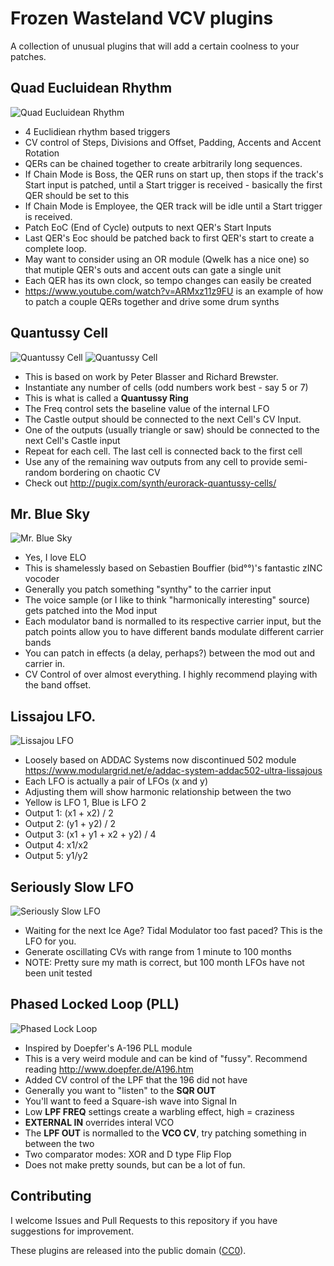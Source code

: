
# Frozen Wasteland VCV plugins

A collection of unusual plugins that will add a certain coolness to your patches.

## Quad Eucluidean Rhythm

![Quad Eucluidean Rhythm](./doc/qer.png)

- 4 Euclidiean rhythm based triggers
- CV control of Steps, Divisions and Offset, Padding, Accents and Accent Rotation
- QERs can be chained together to create arbitrarily long sequences. 
- If Chain Mode is Boss, the QER runs on start up, then stops if the track's Start input is patched, until a Start trigger is received - basically the first QER should be set to this
- If Chain Mode is Employee, the QER track will be idle until a Start trigger is received.
- Patch EoC (End of Cycle) outputs to next QER's Start Inputs
- Last QER's Eoc should be patched back to first QER's start to create a complete loop.
- May want to consider using an OR module (Qwelk has a nice one) so that mutiple QER's outs and accent outs can gate a single unit
- Each QER has its own clock, so tempo changes can easily be created
- https://www.youtube.com/watch?v=ARMxz11z9FU is an example of how to patch a couple QERs together and drive some drum synths

## Quantussy Cell

![Quantussy Cell](./doc/qc.png)
![Quantussy Cell](./doc/qring.png)

- This is based on work by Peter Blasser and Richard Brewster.
- Instantiate any number of cells (odd numbers work best - say 5 or 7)
- This is what is called a **Quantussy Ring**
- The Freq control sets the baseline value of the internal LFO
- The Castle output should be connected to the next Cell's CV Input.
- One of the outputs (usually triangle or saw) should be connected to the next Cell's Castle input
- Repeat for each cell. The last cell is connected back to the first cell
- Use any of the remaining wav outputs from any cell to provide semi-random bordering on chaotic CV
- Check out http://pugix.com/synth/eurorack-quantussy-cells/

## Mr. Blue Sky

![Mr. Blue Sky](./doc/mrbluesky.png)

- Yes, I love ELO
- This is shamelessly based on Sebastien Bouffier (bid°°)'s fantastic zINC vocoder
- Generally you patch something "synthy" to the carrier input
- The voice sample (or I like to think "harmonically interesting" source) gets patched into the Mod input
- Each modulator band is normalled to its respective carrier input, but the patch points allow you to have different bands modulate different carrier bands
- You can patch in effects (a delay, perhaps?) between the mod out and carrier in.
- CV Control of over almost everything. I highly recommend playing with the band offset.

## Lissajou LFO.

![Lissajou LFO](./doc/llfo.png)

- Loosely based on ADDAC Systems now discontinued 502 module https://www.modulargrid.net/e/addac-system-addac502-ultra-lissajous
- Each LFO is actually a pair of LFOs (x and y)
- Adjusting them will show harmonic relationship between the two
- Yellow is LFO 1, Blue is LFO 2
- Output 1: (x1 + x2) / 2
- Output 2: (y1 + y2) / 2
- Output 3: (x1 + y1 + x2 + y2) / 4
- Output 4: x1/x2
- Output 5: y1/y2

## Seriously Slow LFO

![Seriously Slow LFO](./doc/sslfo.png)

- Waiting for the next Ice Age? Tidal Modulator too fast paced? This is the LFO for you.
- Generate oscillating CVs with range from 1 minute to 100 months
- NOTE: Pretty sure my math is correct, but 100 month LFOs have not been unit tested

## Phased Locked Loop (PLL)

![Phased Lock Loop](./doc/pll.png)

- Inspired by Doepfer's A-196 PLL module
- This is a very weird module and can be kind of "fussy". Recommend reading http://www.doepfer.de/A196.htm
- Added CV control of the LPF that the 196 did not have
- Generally you want to "listen" to the **SQR OUT**
- You'll want to feed a Square-ish wave into Signal In
- Low **LPF FREQ** settings create a warbling effect, high = craziness
- **EXTERNAL IN** overrides interal VCO
- The **LPF OUT** is normalled to the **VCO CV**, try patching something in between the two
- Two comparator modes: XOR and D type Flip Flop
- Does not make pretty sounds, but can be a lot of fun.

## Contributing

I welcome Issues and Pull Requests to this repository if you have suggestions for improvement.

These plugins are released into the public domain ([CC0](https://creativecommons.org/publicdomain/zero/1.0/)).